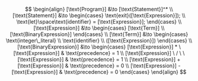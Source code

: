 $$
\begin{align}
    [\text{Program}] &\to [\text{Statement}]^*
    \\
    [\text{Statement}] &\to 
    \begin{cases}
        \text{exit}([\text{Expression}]);
        \\
        \text{let}\space\text{identifier} = [\text{Expression}];
    \end{cases}
    \\
    [\text{Expression}] &\to
    \begin{cases}
        [\text{Term}]
        \\
        [\text{BinaryExpression}]
    \end{cases}
    \\
    [\text{Term}] &\to
    \begin{cases}
        \text{integer\_literal}
        \\
        \text{identifier}
        \\
        ([\text{Expression}])
    \end{cases}
    \\
    [\text{BinaryExpression}] &\to
    \begin{cases}
        [\text{Expression}] * \ [\text{Expression}] & \text{precedence} = 1
        \\
        [\text{Expression}] \ / \ \ [\text{Expression}] & \text{precedence} = 1
        \\
        [\text{Expression}] + [\text{Expression}] & \text{precedence} = 0
        \\
        [\text{Expression}] - [\text{Expression}] & \text{precedence} = 0
    \end{cases}
\end{align}
$$